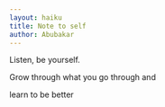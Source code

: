 ```yaml
---
layout: haiku
title: Note to self
author: Abubakar
---
```



Listen, be yourself.


Grow through what you go through and


learn to be better
